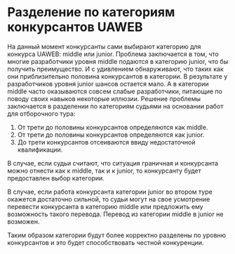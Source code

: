 # Разделение по категориям конкурсантов UAWEB

На данный момент конкурсанты сами выбирают категорию для конкурса UAWEB: middle или junior.
Проблема заключается в том, что многие разработчики уровня middle подаются в категорию junior, что бы получить преимущество. И с удивлением обнаруживают, что таких как они приблизительно половина конкурсантов в категории. В результате у разработчиков уровня junior шансов остается мало. А в категории middle часто оказываются совсем слабые разработчики, питающие по поводу своих навыков некоторые иллюзии. 
Решение проблемы заключается в разделении по категориям судьями на основании работ для отборочного тура:

1. От трети до половины конкурсантов определяются как middle.
2. От трети до половины конкурсантов определяются как junior.
3. До трети конкурсантов отсеиваются ввиду недостаточной квалификации.

В случае, если судьи считают, что ситуация граничная и конкурсанта можно отнести как к middle, так и к junior, то конкурсанту будет предоставлен выбор категории.

В случае, если работа конкурсанта категории junior во втором туре окажется достаточно сильной, то судьи могут на свое усмотрение перевести конкурсанта в категорию middle или предложить ему возможность такого перевода. Перевод из категории middle в junior не возможен. 

Таким образом категории будут более корректно разделены по уровню конкурсантов и это будет способствовать честной конкуренции.
